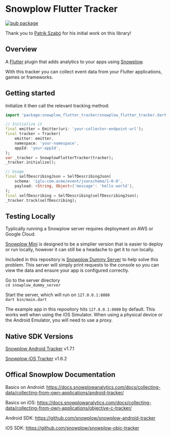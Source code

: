 # Snowplow Flutter Tracker
[![pub package](https://img.shields.io/pub/v/snowplow_flutter_tracker.svg?label=snowplow_flutter_tracker&color=blue)](https://pub.dev/packages/snowplow_flutter_tracker)

Thank you to [Patrik Szabó](https://github.com/patricktailor) for his initial work on this library!

## Overview
A [Flutter](https://flutter.dev) plugin that adds analytics to your apps using [Snowplow](https://snowplowanalytics.com).

With this tracker you can collect event data from your Flutter applications, games or frameworks.

## Getting started

Initialize it then call the relevant tracking method:

```dart
import 'package:snowplow_flutter_tracker/snowplow_flutter_tracker.dart';

// Initialize it
final emitter = Emitter(uri: 'your-collector-endpoint-url');
final tracker = Tracker(
    emitter: emitter,
    namespace: 'your-namespace',
    appId: 'your-appId',
);
var _tracker = SnowplowFlutterTracker(tracker);
_tracker.initialize();

// Usage
final selfDescribingJson = SelfDescribingJson(
    schema: 'iglu:com.acme/event/jsonschema/1-0-0',
    payload: <String, Object>{'message': 'hello world'},
);
final selfDescribing = SelfDescribing(selfDescribingJson);
_tracker.track(selfDescribing);
```
## Testing Locally
Typlically running a Snowplow server requires deployment on AWS or Google Cloud.

[Snowplow Mini](https://github.com/snowplow/snowplow-mini) is designed to be a simplier version that is easier to deploy or run locally, however it can still be a headache to get it to run locally.

Included in this repository is [Snowplow Dummy Server](https://github.com/HomeXLabs/snowplow-flutter-tracker/tree/main/snowplow_dummy_server) to help solve this problem. This server will simply print requests to the console so you can view the data and ensure your app is configured correctly.

Go to the server directory  
`cd snowplow_dummy_server`

Start the server, which will run on `127.0.0.1:8080`  
`dart bin/main.dart`

The example app in this repository hits `127.0.0.1:8080` by default. This works well when using the iOS Simulator. When using a physical device or the Android Emulator, you will need to use a proxy.

## Native SDK Versions
[Snowplow Android Tracker](https://github.com/snowplow/snowplow-android-tracker) v1.7.1

[Snowplow iOS Tracker](https://github.com/snowplow/snowplow-objc-tracker) v1.6.2

## Offical Snowplow Documentation
Basics on Android: https://docs.snowplowanalytics.com/docs/collecting-data/collecting-from-own-applications/android-tracker/

Basics on iOS: https://docs.snowplowanalytics.com/docs/collecting-data/collecting-from-own-applications/objective-c-tracker/

Android SDK: https://github.com/snowplow/snowplow-android-tracker

iOS SDK: https://github.com/snowplow/snowplow-objc-tracker